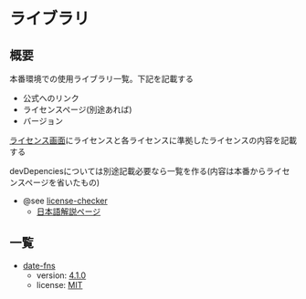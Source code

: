 # ライブラリ

## 概要

本番環境での使用ライブラリ一覧。下記を記載する

- 公式へのリンク
- ライセンスページ(別途あれば)
- バージョン

[ライセンス画面](/画面設計/ライセンス画面.md)にライセンスと各ライセンスに準拠したライセンスの内容を記載する

devDepenciesについては別途記載必要なら一覧を作る(内容は本番からライセンスページを省いたもの)

- @see [license-checker](https://www.npmjs.com/package/license-checker)
    - [日本語解説ページ](https://zenn.dev/toraco/articles/014a70a315347c)

## 一覧

- [date-fns](https://date-fns.org)
    - version: [4.1.0](https://github.com/date-fns/date-fns/tree/v4.1.0)
    - license: [MIT](https://github.com/date-fns/date-fns/blob/v4.1.0/LICENSE.md)

<!--
- [library]()
    - version: []()
    - license: []()
-->